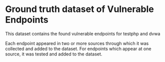 # Ground truth dataset of Vulnerable Endpoints
This dataset contains the found vulnerable endpoints for testphp and dvwa

Each endpoint appeared in two or more sources through which it was collected and added to the dataset. For endpoints which appear at one source, it was tested and added to the dataset. 
